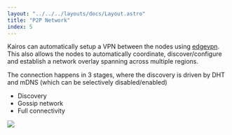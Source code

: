 ```yaml
---
layout: "../../../layouts/docs/Layout.astro"
title: "P2P Network"
index: 5
---
```


Kairos can automatically setup a VPN between the nodes using [edgevpn](https://github.com/mudler/edgevpn). This also allows the nodes to automatically coordinate, discover/configure and establish a network overlay spanning across multiple regions.

The connection happens in 3 stages, where the discovery is driven by DHT and mDNS (which can be selectively disabled/enabled)

- Discovery
- Gossip network
- Full connectivity

![](https://mudler.github.io/edgevpn/docs/concepts/architecture/edevpn_bootstrap_hu8e61a09dccbf3a67bf1fc604ae4924fd_64246_1200x550_fit_catmullrom_3.png)
